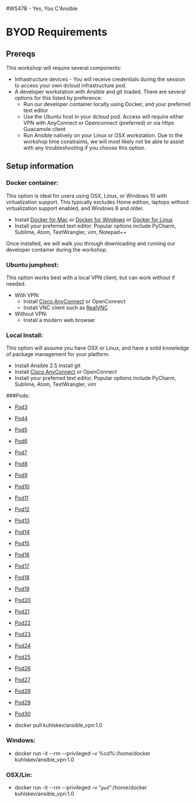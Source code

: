 #WS47B - Yes, You C'Ansible


# BYOD Requirements

## Prereqs
This workshop will require several components:

* Infrastructure devices - You will receive credentials during the session to access your own dcloud infrastructure pod.
* A developer workstation with Ansible and git loaded. There are several options for this listed by preference:
  * Run our developer container locally using Docker, and your preferred text editor
  * Use the Ubuntu host in your dcloud pod. Access will require either VPN with AnyConnect or Openconnect (preferred) or via https Guacamole client
  * Run Ansible natively on your Linux or OSX workstation. Due to the workshop time constraints, we will most likely not be able to assist with any troubleshooting if you choose this option.

## Setup information


### Docker container:
This option is ideal for users using OSX, Linux, or Windows 10 with virtualization support. This typically excludes Home edition, laptops without virtualization support enabled, and Windows 8 and older.

* Install [Docker for Mac](https://docs.docker.com/engine/installation/mac/) or [Docker for Windows](https://docs.docker.com/engine/installation/windows/) or [Docker for Linux ](https://docs.docker.com/engine/installation/linux/ubuntu/)
* Install your preferred text editor. Popular options include PyCharm, Sublime, Atom, TextWrangler, vim, Notepad++

Once installed, we will walk you through downloading and running our developer container during the workshop.


### Ubuntu jumphost:
This option works best with a local VPN client, but can work without if needed.

* With VPN:
  * Install [Cisco AnyConnect](https://devnetsandbox.cisco.com/Docs/VPN_Access/AnyConnect_Installation_Guide.pdf) or OpenConnect
  * Install VNC client such as [RealVNC](https://www.realvnc.com/en/connect/download/viewer/)
* Without VPN:
  * Install a modern web browser


### Local Install:
This option will assume you have OSX or Linux, and have a solid knowledge of package management for your platform.

* Install Ansible 2.5
Install git
* Install [Cisco AnyConnect](https://devnetsandbox.cisco.com/Docs/VPN_Access/AnyConnect_Installation_Guide.pdf) or OpenConnect
* Install your preferred text editor. Popular options include PyCharm, Sublime, Atom, TextWrangler, vim

###Pods:
* [Pod3](https://v132user1:d44cbc@portal.vpod132.dc-05.com:8443/dcloud)
* [Pod4](https://v187user1:2d0919@portal.vpod187.dc-05.com:8443/dcloud)
* [Pod5](https://v198user1:62a971@portal.vpod198.dc-05.com:8443/dcloud)
* [Pod6](https://v215user1:b59ffd@portal.vpod215.dc-05.com:8443/dcloud)
* [Pod7](https://v206user1:ce5a54@portal.vpod206.dc-05.com:8443/dcloud)
* [Pod8](https://v194user1:dc9af3@portal.vpod194.dc-05.com:8443/dcloud)
* [Pod9](https://v242user1:92451@portal.vpod242.dc-05.com:8443/dcloud)
* [Pod10](https://v335user1:5aa769@portal.vpod335.dc-05.com:8443/dcloud)
* [Pod11](https://v413user1:f09cce@portal.vpod413.dc-05.com:8443/dcloud)
* [Pod12](https://v449user1:2ff00f@portal.vpod449.dc-05.com:8443/dcloud)
* [Pod13](https://v458user1:56379a@portal.vpod458.dc-05.com:8443/dcloud)
* [Pod14](https://v617user1:e2b404@portal.vpod617.dc-05.com:8443/dcloud)
* [Pod15](https://v659user1:cba86d@portal.vpod659.dc-05.com:8443/dcloud)
* [Pod16](https://v788user1:80e493@portal.vpod788.dc-05.com:8443/dcloud)
* [Pod17](https://v416user1:a0d5bf@portal.vpod416.dc-05.com:8443/dcloud)
* [Pod18](https://v653user1:1cf3ce@portal.vpod653.dc-05.com:8443/dcloud)
* [Pod19](https://v914user1:323626@portal.vpod914.dc-05.com:8443/dcloud)
* [Pod20](https://v998user1:7fa1b9@portal.vpod998.dc-05.com:8443/dcloud)
* [Pod21](https://v982user1:73e30f@portal.vpod982.dc-05.com:8443/dcloud)
* [Pod22](https://v1060user1:b849df@portal.vpod1060.dc-05.com:8443/dcloud)
* [Pod23](https://v1071user1:ed74f6@portal.vpod1071.dc-05.com:8443/dcloud)
* [Pod24](https://v1133user1:7b4c0f@portal.vpod1133.dc-05.com:8443/dcloud)
* [Pod25](https://v1123user1:b6075f@portal.vpod1123.dc-05.com:8443/dcloud)
* [Pod26](https://v1267user1:d2b8fa@portal.vpod1267.dc-05.com:8443/dcloud)
* [Pod27](https://v1315user1:1b97af@portal.vpod1315.dc-05.com:8443/dcloud)
* [Pod28](https://v1390user1:b892ab@portal.vpod1390.dc-05.com:8443/dcloud)
* [Pod29](https://v1410user1:858221@portal.vpod1410.dc-05.com:8443/dcloud)
* [Pod30](https://v1461user1:ed93c8@portal.vpod1461.dc-05.com:8443/dcloud)


* docker pull kuhlskev/ansible_vpn:1.0
### Windows: 
* docker run -it --rm --privileged –v %cd%:/home/docker kuhlskev/ansible_vpn:1.0
### OSX/Lin: 
* docker run -it --rm --privileged –v "`pwd`":/home/docker kuhlskev/ansible_vpn:1.0
